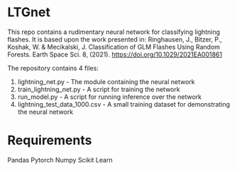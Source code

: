 # LTGnet
This repo contains a rudimentary neural network for classifying lightning flashes.
It is based upon the work presented in:
Ringhausen, J., Bitzer, P., Koshak, W. & Mecikalski, J. Classification of GLM Flashes Using Random Forests. Earth Space Sci. 8, (2021).
https://doi.org/10.1029/2021EA001861

The repository contains 4 files:

1. lightning_net.py - The module containing the neural network
2. train_lightning_net.py - A script for training the network
3. run_model.py - A script for running inference over the network
4. lightning_test_data_1000.csv - A small training dataset for demonstrating the neural network

# Requirements
Pandas
Pytorch
Numpy
Scikit Learn
